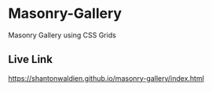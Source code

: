 # Masonry-Gallery
Masonry Gallery using CSS Grids

## Live Link
https://shantonwaldien.github.io/masonry-gallery/index.html
